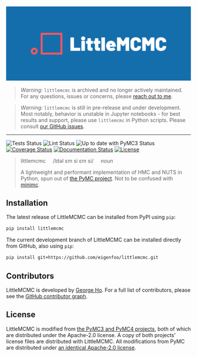 <p align="center"><img src="docs/_static/logo/default-cropped.png"></p>

> *Warning:* `littlemcmc` is archived and no longer actively maintained. For any questions, issues
> or concerns, please [reach out to me](https://eigenfoo.xyz/).

> *Warning:* `littlemcmc` is still in pre-release and under development. Most notably,
> behavior is unstable in Jupyter notebooks - for best results and support, please use
> `littlemcmc` in Python scripts. Please consult [our GitHub
> issues](https://github.com/eigenfoo/littlemcmc/issues).

---

![Tests Status](https://github.com/eigenfoo/littlemcmc/workflows/tests/badge.svg)
![Lint Status](https://github.com/eigenfoo/littlemcmc/workflows/lint/badge.svg)
![Up to date with PyMC3 Status](https://github.com/eigenfoo/littlemcmc/workflows/even-with-pymc3/badge.svg)
[![Coverage Status](https://codecov.io/gh/eigenfoo/littlemcmc/branch/master/graph/badge.svg)](https://codecov.io/gh/eigenfoo/littlemcmc)
[![Documentation Status](https://readthedocs.org/projects/littlemcmc/badge/?version=latest)](https://littlemcmc.readthedocs.io/en/latest/?badge=latest)
[![License](https://img.shields.io/github/license/eigenfoo/littlemcmc)](https://github.com/eigenfoo/littlemcmc/blob/master/LICENSE.littlemcmc.txt)

> littlemcmc &nbsp; &nbsp; /lɪtəl ɛm si ɛm si/ &nbsp; &nbsp; _noun_
>
> A lightweight and performant implementation of HMC and NUTS in Python, spun
> out of [the PyMC project](https://github.com/pymc-devs). Not to be confused
> with [minimc](https://github.com/ColCarroll/minimc).

## Installation

The latest release of LittleMCMC can be installed from PyPI using `pip`:

```bash
pip install littlemcmc
```

The current development branch of LittleMCMC can be installed directly from
GitHub, also using `pip`:

```bash
pip install git+https://github.com/eigenfoo/littlemcmc.git
```

## Contributors

LittleMCMC is developed by [George Ho](https://eigenfoo.xyz/). For a full list
of contributors, please see the [GitHub contributor
graph](https://github.com/eigenfoo/littlemcmc/graphs/contributors).

## License

LittleMCMC is modified from [the PyMC3 and PyMC4
projects](https://github.com/pymc-devs/), both of which are distributed under
the Apache-2.0 license. A copy of both projects' license files are distributed
with LittleMCMC. All modifications from PyMC are distributed under [an identical
Apache-2.0 license](https://github.com/eigenfoo/littlemcmc/blob/master/LICENSE).
